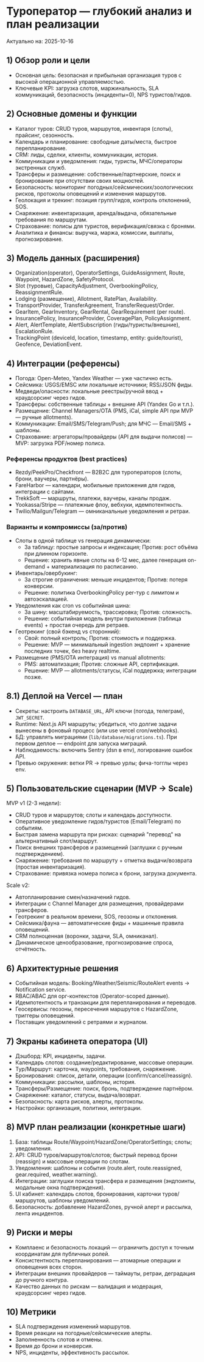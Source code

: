 # Туроператор — глубокий анализ и план реализации

Актуально на: 2025-10-16

## 1) Обзор роли и цели
- Основная цель: безопасная и прибыльная организация туров с высокой операционной управляемостью.
- Ключевые KPI: загрузка слотов, маржинальность, SLA коммуникаций, безопасность (инциденты=0), NPS туристов/гидов.

## 2) Основные домены и функции
- Каталог туров: CRUD туров, маршрутов, инвентаря (слоты), прайсинг, сезонность.
- Календарь и планирование: свободные даты/места, быстрое перепланирование.
- CRM: лиды, сделки, клиенты, коммуникации, история.
- Коммуникации и уведомления: гиды, туристы, МЧС/операторы экстренных служб.
- Трансферы и размещение: собственные/партнерские, поиск и бронирование при отсутствии своих мощностей.
- Безопасность: мониторинг погодных/сейсмических/зоологических рисков, протоколы оповещений и изменения маршрутов.
- Геолокация и трекинг: позиция групп/гидов, контроль отклонений, SOS.
- Снаряжение: инвентаризация, аренда/выдача, обязательные требования по маршрутам.
- Страхование: полисы для туристов, верификация/связка с бронями.
- Аналитика и финансы: выручка, маржа, комиссии, выплаты, прогнозирование.

## 3) Модель данных (расширения)
- Organization(operator), OperatorSettings, GuideAssignment, Route, Waypoint, HazardZone, SafetyProtocol.
- Slot (туровые), CapacityAdjustment, OverbookingPolicy, ReassignmentRule.
- Lodging (размещение), Allotment, RatePlan, Availability.
- TransportProvider, TransferAgreement, TransferRequest/Order.
- GearItem, GearInventory, GearRental, GearRequirement (per route).
- InsurancePolicy, InsuranceProvider, CoveragePlan, PolicyAssignment.
- Alert, AlertTemplate, AlertSubscription (гиды/туристы/внешние), EscalationRule.
- TrackingPoint (deviceId, location, timestamp, entity: guide/tourist), Geofence, DeviationEvent.

## 4) Интеграции (референсы)
- Погода: Open-Meteo, Yandex Weather — уже частично есть.
- Сейсмика: USGS/EMSC или локальные источники; RSS/JSON фиды.
- Медведи/опасности: локальные реестры/ручной ввод + краудсорсинг через гидов.
- Трансферы: собственные таблицы + внешние API (Yandex Go и т.п.).
- Размещение: Channel Managers/OTA (PMS, iCal, simple API при MVP — ручные allotments).
- Коммуникации: Email/SMS/Telegram/Push; для МЧС — Email/SMS + шаблоны.
- Страхование: агрегаторы/провайдеры (API для выдачи полисов) — MVP: загрузка PDF/номер полиса.

### Референсы продуктов (best practices)
- Rezdy/PeekPro/Checkfront — B2B2C для туроператоров (слоты, брони, ваучеры, партнёры).
- FareHarbor — календари, мобильные приложения для гидов, интеграции с сайтами.
- TrekkSoft — маршруты, платежи, ваучеры, каналы продаж.
- Yookassa/Stripe — платежные флоу, вебхуки, идемпотентность.
- Twilio/Mailgun/Telegram — омниканальные уведомления и ретраи.

### Варианты и компромиссы (за/против)
- Слоты в одной таблице vs генерация динамически:
  - За таблицу: простые запросы и индексация; Против: рост объёма при длинном горизонте.
  - Решение: хранить явные слоты на 6-12 мес, далее генерация on-demand + материализация по расписанию.
- Инвентарь/овербукинг:
  - За строгие ограничения: меньше инцидентов; Против: потеря конверсии.
  - Решение: политика OverbookingPolicy per-тур с лимитом и автоэскалацией.
- Уведомления как cron vs событийная шина:
  - За шину: масштабируемость, трассировка; Против: сложность.
  - Решение: событийная модель внутри приложения (таблица events) + простая очередь для ретраев.
- Геотрекинг (свой бэкенд vs сторонний):
  - Свой: полный контроль; Против: стоимость и поддержка.
  - Решение: MVP — минимальный ingestion эндпоинт + хранение последних точек, без heavy realtime.
- Размещение (PMS/OTA интеграция) vs manual allotments:
  - PMS: автоматизация; Против: сложные API, сертификация.
  - Решение: MVP — allotments/статусы, iCal поддержка; интеграции позже.

## 8.1) Деплой на Vercel — план
- Секреты: настроить `DATABASE_URL`, API ключи (погода, телеграм), `JWT_SECRET`.
- Runtime: Next.js API маршруты; убедиться, что долгие задачи вынесены в фоновый процесс (или use vercel cron/webhooks).
- БД: управлять миграциями (`lib/database/migrations.ts`). При первом деплое — endpoint для запуска миграций.
- Наблюдаемость: включить Sentry (dsn в env), логирование ошибок API.
- Превью окружения: ветки PR → превью урлы; фича-тогглы через env.

## 5) Пользовательские сценарии (MVP → Scale)
MVP v1 (2-3 недели):
- CRUD туров и маршрутов; слоты и календарь доступности.
- Оперативное уведомление гидов/туристов (Email/Telegram) по событиям.
- Быстрая замена маршрута при рисках: сценарий "перевод" на альтернативный слот/маршрут.
- Поиск внешних трансферов и размещений (заглушки с ручным подтверждением).
- Снаряжение: требования по маршруту + отметка выдачи/возврата (простая инвентаризация).
- Страхование: привязка номера полиса к брони, загрузка документа.

Scale v2:
- Автопланирование смен/назначений гидов.
- Интеграции с Channel Manager для размещения, провайдерами трансферов.
- Геотрекинг в реальном времени, SOS, геозоны и отклонения.
- Сейсмика/фауна — автоматические фиды + машинные правила оповещений.
- CRM полноценная (воронки, задачи, SLA, омниканал).
- Динамическое ценообразование, прогнозирование спроса, отчётность.

## 6) Архитектурные решения
- Событийная модель: Booking/Weather/Seismic/RouteAlert events → Notification service.
- RBAC/ABAC для орг-контекстов (Operator-scoped данные).
- Идемпотентность и транзакции для перепланирования и переводов.
- Геосервисы: геозоны, пересечения маршрутов с HazardZone, триггеры оповещений.
- Поставщик уведомлений с ретраями и журналом.

## 7) Экраны кабинета оператора (UI)
- Дэшборд: KPI, инциденты, задачи.
- Календарь слотов: создание/редактирование, массовые операции.
- Тур/Маршрут: карточка, waypoints, требования, снаряжение.
- Бронирования: список, детали, операции (confirm/cancel/reassign).
- Коммуникации: рассылки, шаблоны, история.
- Трансферы/Размещение: поиск, бронь, подтверждение партнёром.
- Снаряжение: каталог, статусы, выдача/возврат.
- Безопасность: карта рисков, алерты, протоколы.
- Настройки: организация, политики, интеграции.

## 8) MVP план реализации (конкретные шаги)
1. База: таблицы Route/Waypoint/HazardZone/OperatorSettings; слоты; уведомления.
2. API: CRUD туров/маршрутов/слотов; быстрый перевод брони (reassign) и массовые операции по слотам.
3. Уведомления: шаблоны и события (route.alert, route.reassigned, gear.required, weather.warning).
4. Интеграции: заглушки поиска трансфера и размещения (эндпоинты, модальные окна подтверждения).
5. UI кабинет: календарь слотов, бронирования, карточки туров/маршрутов, шаблоны уведомлений.
6. Безопасность: добавление HazardZones, ручной алерт и рассылка, лента инцидентов.

## 9) Риски и меры
- Комплаенс и безопасность локаций — ограничить доступ к точным координатам для публичных ролей.
- Консистентность перепланирования — атомарные операции и оповещения всех сторон.
- Интеграции внешних провайдеров — таймауты, ретраи, деградация до ручного контура.
- Качество данных по рискам — валидация и модерация, краудсорсинг через гидов.

## 10) Метрики
- SLA подтверждения изменений маршрутов.
- Время реакции на погодные/сейсмические алерты.
- Заполненность слотов и отмены.
- Время до брони и конверсия.
- NPS, инциденты, эффективность рассылок.
